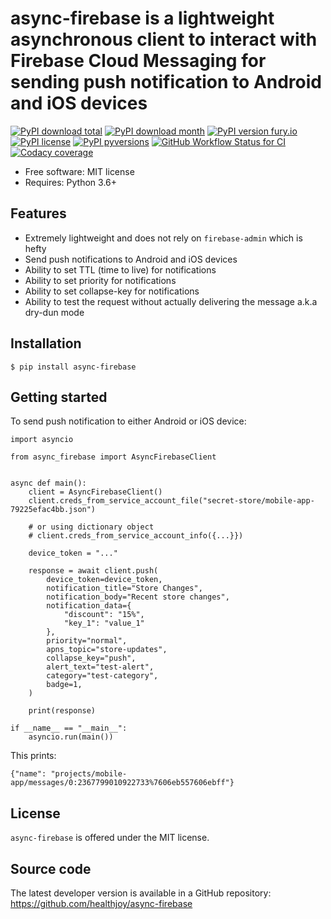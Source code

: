 # async-firebase is a lightweight asynchronous client to interact with Firebase Cloud Messaging for sending push notification to Android and iOS devices

[![PyPI download total](https://img.shields.io/pypi/dt/async-firebase.svg)](https://pypi.python.org/pypi/async-firebase/)
[![PyPI download month](https://img.shields.io/pypi/dm/async-firebase.svg)](https://pypi.python.org/pypi/async-firebase/)
[![PyPI version fury.io](https://badge.fury.io/py/async-firebase.svg)](https://pypi.python.org/pypi/async-firebase/)
[![PyPI license](https://img.shields.io/pypi/l/async-firebase.svg)](https://pypi.python.org/pypi/async-firebase/)
[![PyPI pyversions](https://img.shields.io/pypi/pyversions/async-firebase.svg)](https://pypi.python.org/pypi/async-firebase/)
[![GitHub Workflow Status for CI](https://img.shields.io/github/workflow/status/healthjoy/async-firebase/CI?label=CI&logo=github)](https://github.com/healthjoy/async-firebase/actions?query=workflow%3ACI)
[![Codacy coverage](https://img.shields.io/codacy/coverage/b6a59cdf5ca64eab9104928d4f9bbb97?logo=codacy)](https://app.codacy.com/gh/healthjoy/async-firebase/dashboard)


  * Free software: MIT license
  * Requires: Python 3.6+

## Features

  * Extremely lightweight and does not rely on ``firebase-admin`` which is hefty
  * Send push notifications to Android and iOS devices
  * Ability to set TTL (time to live) for notifications
  * Ability to set priority for notifications
  * Ability to set collapse-key for notifications
  * Ability to test the request without actually delivering the message a.k.a dry-dun mode

## Installation
```shell script
$ pip install async-firebase
```

## Getting started
To send push notification to either Android or iOS device:
```python3
import asyncio

from async_firebase import AsyncFirebaseClient


async def main():
    client = AsyncFirebaseClient()
    client.creds_from_service_account_file("secret-store/mobile-app-79225efac4bb.json")

    # or using dictionary object
    # client.creds_from_service_account_info({...}})

    device_token = "..."

    response = await client.push(
        device_token=device_token,
        notification_title="Store Changes",
        notification_body="Recent store changes",
        notification_data={
            "discount": "15%",
            "key_1": "value_1"
        },
        priority="normal",
        apns_topic="store-updates",
        collapse_key="push",
        alert_text="test-alert",
        category="test-category",
        badge=1,
    )

    print(response)

if __name__ == "__main__":
    asyncio.run(main())
```

This prints:
```shell script
{"name": "projects/mobile-app/messages/0:2367799010922733%7606eb557606ebff"}
```

## License

``async-firebase`` is offered under the MIT license.

## Source code

The latest developer version is available in a GitHub repository:
https://github.com/healthjoy/async-firebase
